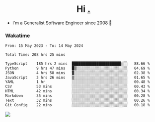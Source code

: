<h1 align="center">Hi <a href="https://www.hackerrank.com/erasmosaraujo">.</a></h1>
 
- I'm a Generalist Software Engineer  since 2008 🚀
<!--  
<p align="left">
  <a href="https://github.com/erasmosoares/github-readme-stats">
    <img
      align="center"
      src="https://github-readme-stats.vercel.app/api/top-langs/?username=erasmosoares&theme=radical&layout=compact"
    />
  </a>
  <a href="https://github.com/erasmosoares/github-readme-stats">
    [![Harlok's WakaTime stats](https://github-readme-stats.vercel.app/api/wakatime?username=ffflabs)](https://github.com/anuraghazra/github-readme-stats)
  </a>
</p>

<!--
 ### Repo 
 
<p align="left">
 <a href="https://github.com/erasmosoares/github-readme-stats">
    <img
      align="center"
      height="165"
      src="https://github-readme-stats.vercel.app/api/pin?username=erasmosoares&repo=sample-node&title_color=fff&icon_color=f9f9f9&text_color=9f9f9f&bg_color=151515"
    />
  </a>
  <a href="https://github.com/erasmosoares/github-readme-stats">
    <img
      align="center"
      height="165"
      src="https://github-readme-stats.vercel.app/api/pin?username=erasmosoares&repo=sample-node&title_color=fff&icon_color=f9f9f9&text_color=9f9f9f&bg_color=151515"
    />
  </a>
</p>
-->

 ### Wakatime 

<!--START_SECTION:waka-->

```txt
From: 15 May 2023 - To: 14 May 2024

Total Time: 208 hrs 25 mins

TypeScript    185 hrs 2 mins  ██████████████████████░░░   88.66 %
Python        9 hrs 47 mins   █▒░░░░░░░░░░░░░░░░░░░░░░░   04.69 %
JSON          4 hrs 58 mins   ▓░░░░░░░░░░░░░░░░░░░░░░░░   02.38 %
JavaScript    3 hrs 26 mins   ▒░░░░░░░░░░░░░░░░░░░░░░░░   01.65 %
YAML          1 hr            ░░░░░░░░░░░░░░░░░░░░░░░░░   00.48 %
CSV           53 mins         ░░░░░░░░░░░░░░░░░░░░░░░░░   00.43 %
HTML          42 mins         ░░░░░░░░░░░░░░░░░░░░░░░░░   00.34 %
Markdown      35 mins         ░░░░░░░░░░░░░░░░░░░░░░░░░   00.28 %
Text          32 mins         ░░░░░░░░░░░░░░░░░░░░░░░░░   00.26 %
Git Config    22 mins         ░░░░░░░░░░░░░░░░░░░░░░░░░   00.18 %
```

<!--END_SECTION:waka-->

![](https://komarev.com/ghpvc/?username=erasmosoares&color=brightgreen)
